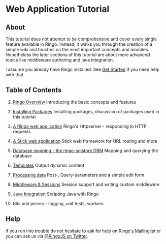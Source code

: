 # Web Application Tutorial

<style>.content h1 { display: none; }</style>

## About

This tutorial does not attempt to be comprehensive and cover every single feature available in Ringo. Instead, it walks you through the creation of a simple wiki and touches on the most important concepts and modules. Nonetheless the later sections of this tutorial are about more advanced topics like middleware authoring and java integration.

I assume you already have Ringo installed. See [Get Started](/get_started) if you need help with that.

## Table of Contents

  1. [Ringo Overview](introduction) Introducing the basic concepts and features

  1. [Installing Packages](dependencies) Installing packages, discussion of packages used in this tutorial

  1. [A Ringo web application](httpserver) Ringo's Httpserver - responding to HTTP requests

  1. [A Stick web application](stickapp) Stick web framework for URL routing and more

  1. [Database mapping - the ringo-sqlstore ORM](sqlstore) Mapping and querying the database

  1. [Templates](templates) Output dynamic content

  1. [Processing data](processingdata) Post-, Query-parameters and a simple edit form

  1. [Middleware & Sessions](sessions) Session support and writing custom middleware

  1. [Java Integration](javaintegration) Scripting Java with Ringo

  1. Bits and pieces - logging, unit tests, workers

## Help

If you run into trouble do not hesitate to ask for help on [Ringo's Mailinglist](http://groups.google.com/group/ringojs) or you can ask us via [@RingoJS on Twitter](https://twitter.com/ringojs).

